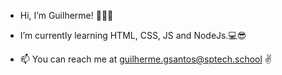- Hi, I’m Guilherme! 👨🏻‍💻

- I’m currently learning HTML, CSS, JS and NodeJs.💻😎


- 📫 You can reach me at guilherme.gsantos@sptech.school ✌

<!---
guigon14/guigon14 is a ✨ special ✨ repository because its `README.md` (this file) appears on your GitHub profile.
You can click the Preview link to take a look at your changes.
--->
